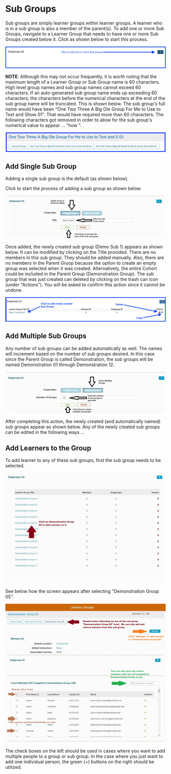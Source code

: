 # Sub Groups

Sub groups are simply learner groups within learner groups. A learner who is in a sub group is also a member of the parent(s). To add one or more Sub Groups, navigate to a Learner Group that needs to have one or more Sub Groups created below it. Click as shown below to start this process.

![Click to add](../images/sub_groups/click_to_add.png)

**NOTE**: Although this may not occur frequently, it is worth noting that the maximum length of a Learner Group or Sub Group name is 60 characters. High level group names and sub group names cannot exceed 60 characters. If an auto-generated sub group name ends up exceeding 60 characters, the characters before the numerical characters at the end of the sub group name will be truncated. This is shown below. The sub group's full name would have been "One Two Three A Big Ole Group For Me to Use to Test and Show 01". That would have required more than 60 characters. The following characters got removed in order to allow for the sub group's numerical value to appear ... "how ".

![Name truncated](../images/sub_groups/name_truncated.png)

## Add Single Sub Group

Adding a single sub group is the default (as shown below).

Click to start the process of adding a sub group as shown below. 



![Add single sub group](../images/sub_groups/add_single_sub_group.jpg)

Once added, the newly created sub group (Demo Sub 1) appears as shown below. It can be modified by clicking on the Title provided. There are no members in this sub group. They should be added manually. Also, there are no members in the Parent Gruop because the option to create an empty group was selected when it was created. Alternatively, the entire Cohort could be included in the Parent Group (Demonstration Group). The sub group that was just created can deleted by clicking on the trash can icon (under "Actions"). You will be asked to confirm this action since it cannot be undone.

![New sub group](../images/sub_groups/new_sub_group.png)

## Add Multiple Sub Groups

Any number of sub groups can be added automatically as well. The names will increment based on the number of sub groups desired. In this case since the Parent Group is called Demonstration, the sub groups will be named Demonstration 01 through Demonstration 12.

![Options displayed](../images/sub_groups/options_displayed.jpg)

After completing this action, the newly created (and automatically named) sub groups appear as shown below. Any of the newly created sub groups can be edited in the following ways ...

## Add Learners to the Group

To add learner to any of these sub groups, first the sub group needs to be selected.

![Select sub group](../images/sub_groups/select_sub_group.jpg)

See below how the screen appears after selecting "Demonstration Group 05".

![Sub group selected](../images/sub_groups/sub_group_selected.jpg)

The check boxes on the left should be used in cases where you want to add multiple people to a group or sub group. In the case where you just want to add one individual person, the green (+) buttons on the right should be utilized.
